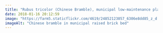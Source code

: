 ```yaml
---
title: "Rubus tricolor (Chinese Bramble), municipal low-maintenance plant, outside the public convenience in Aberteifi"
date: 2018-01-16 20:12:59
image: "https://farm5.staticflickr.com/4619/24852123057_6306e8dd85_z_d.jpg"
imageAlt: "Chinese bramble in municipal raised brick bed"
---
```

